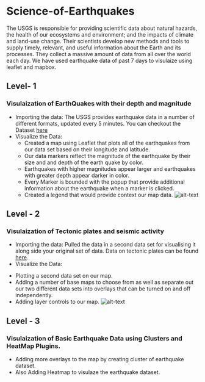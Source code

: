 # Science-of-Earthquakes
The USGS is responsible for providing scientific data about natural hazards, the health of our ecosystems and environment; and the impacts of climate and land-use change. Their scientists develop new methods and tools to supply timely, relevant, and useful information about the Earth and its processes.
They collect a massive amount of data from all over the world each day.
We have used earthquake data of past 7 days to visulaize using leaflet and mapbox.

## Level- 1
### Visulaization of EarthQuakes with their depth and magnitude
* Importing the data: The USGS provides earthquake data in a number of different formats, updated every 5 minutes. You can checkout the Dataset [here](https://earthquake.usgs.gov/earthquakes/feed/v1.0/geojson.php)
* Visualize the Data: 
  - Created a map using Leaflet that plots all of the earthquakes from our data set based on their longitude and latitude.
  - Our data markers reflect the magnitude of the earthquake by their size and and depth of the earth quake by color. 
  - Earthquakes with higher magnitudes appear larger and earthquakes with greater depth appear darker in color.
  - Every Marker is bounded with the popup that provide additional information about the earthquake when a marker is clicked.
  - Created a legend that would provide context our map data.
  ![alt-text]()
  
 ## Level - 2
 ### Visulaization of Tectonic plates and seismic activity
 * Importing the data: Pulled the data in a second data set for visualising it along side your original set of data. Data on tectonic plates can be found [here](https://github.com/fraxen/tectonicplates).
 * Visualize the Data: 
  - Plotting a second data set on our map.
  - Adding a number of base maps to choose from as well as separate out our two different data sets into overlays that can be turned on and off independently.
  - Adding layer controls to our map.
![alt-text]()

## Level - 3 
### Visulaization of Basic Earthquake Data using Clusters and HeatMap Plugins.
* Adding more overlays to the map by creating cluster of earthquake dataset.
* Also Adding Heatmap to visulaze the earthquake dataset.


